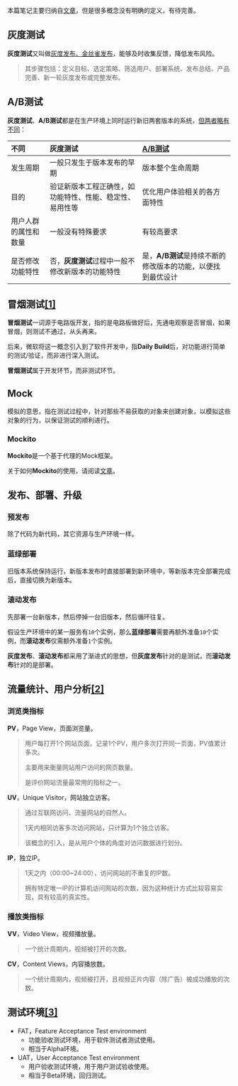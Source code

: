 本篇笔记主要归纳自[文章](https://zhuanlan.zhihu.com/p/124912164)，但是很多概念没有明确的定义，有待完善。



## 灰度测试

**灰度测试**又叫做[灰度发布、金丝雀发布](https://baike.baidu.com/item/灰度发布/7100322)，能够及时收集反馈，降低发布风险。

> 其步骤包括：定义目标、选定策略、筛选用户、部署系统、发布总结、产品完善、新一轮灰度发布或完整发布。



## A/B测试

**灰度测试**、**A/B测试**都是在生产环境上同时运行新旧两套版本的系统，[但两者略有不同](https://www.eyeofcloud.com/abtest-blog/abtest-terminology/4243.html)：

| 不同                 | 灰度测试                                                 | [A/B测试](http://www.eyeofcloud.com/2223.html)              |
| :------------------- | :------------------------------------------------------- | :---------------------------------------------------------- |
| 发生周期             | 一般只发生于版本发布的早期                               | 版本整个生命周期                                            |
| 目的                 | 验证新版本工程正确性，如功能特性、性能、稳定性、易用性等 | 优化用户体验相关的各方面特性                                |
| 用户人群的属性和数量 | 一般没有特殊要求                                         | 有较高要求                                                  |
| 是否修改功能特性     | 否，**灰度测试**过程中一般不修改新版本的功能特性         | 是，**A/B测试**是持续不断的修改版本的功能，以便找到最优设计 |



## 冒烟测试[[1]](https://www.jianshu.com/p/46a2fc4a1d00)

**冒烟测试**一词源于电路版开发，指的是电路板做好后，先通电观察是否冒烟，如果冒烟，则测试不通过，从头再来。

后来，微软将这一概念引入到了软件开发中，指**Daily Build**后，对功能进行简单的测试/验证，而非进行深入测试。

**冒烟测试**属于开发环节，而非测试环节。



## Mock

模拟的意思，指在测试过程中，针对那些不易获取的对象来创建对象，以模拟这些对象的行为，以保证测试的顺利进行。

### Mockito

**Mockito**是一个基于代理的Mock框架。

关于如何**Mockito**的使用，请阅读[文章](https://www.cnblogs.com/ming8006/p/6297333.html)。



## 发布、部署、升级

### 预发布

除了代码为新代码，其它资源与生产环境一样。

### 蓝绿部署

旧版本系统保持运行，新版本发布时直接部署到新环境中，等新版本完全部署完成后，直接切换为新版本。

### 滚动发布

先部署一台新版本，然后停掉一台旧版本，然后循环往复。

假设生产环境中的某一服务有`10`个实例，那么**蓝绿部署**需要再额外准备`10`个实例，而**滚动发布**仅需额外准备`1`个实例。

**灰度发布**、**滚动发布**都采用了渐进式的思想，但**灰度发布**针对的是测试，而**滚动发布**针对的是部署。



## 流量统计、用户分析[[2]](https://zhuanlan.zhihu.com/p/27672009)

### 浏览类指标

**PV**，Page View，页面浏览量。

> 用户每打开1个网站页面，记录1个PV，用户多次打开同一页面，PV值累计多次。
>
> 主要用来衡量网站用户访问的网页数量。
>
> 是评价网站流量最常用的指标之一。

**UV**，Unique Visitor，网站独立访客。

> 通过互联网访问、流量网站的自然人。
>
> 1天内相同访客多次访问网站，只计算为1个独立访客。
>
> 该概念的引入，是从用户个体的角度对访问数据进行划分。

**IP**，独立IP。

> 1天之内（00:00~24:00），访问网站的不重复的IP数。
>
> 拥有特定唯一IP的计算机访问网站的次数，因为这种统计方式比较容易实现，具有较高的真实性。

### 播放类指标

**VV**，Video View，视频播放量。

> 一个统计周期内，视频被打开的次数。

**CV**，Content Views，内容播放数。

> 一个统计周期内，视频被打开，且视频正片内容（除广告）被成功播放的次数。



## 测试环境[[3]](https://blog.csdn.net/cc_want/article/details/89950893)

- FAT，Feature Acceptance Test environment
  - 功能验收测试环境，用于软件测试者测试使用。
  - 相当于Alpha环境。
- UAT，User Acceptance Test environment
  - 用户验收测试环境，用于用户测试验收使用。
  - 相当于Beta环境，回归测试。

